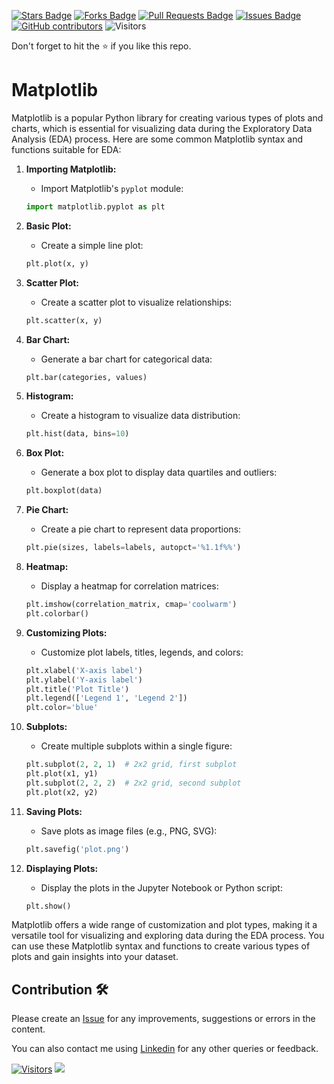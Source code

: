 
<a href="https://github.com/drshahizan/Python_EDA/stargazers"><img src="https://img.shields.io/github/stars/drshahizan/Python_EDA" alt="Stars Badge"/></a>
<a href="https://github.com/drshahizan/Python_EDA/network/members"><img src="https://img.shields.io/github/forks/drshahizan/Python_EDA" alt="Forks Badge"/></a>
<a href="https://github.com/drshahizan/Python_EDA/pulls"><img src="https://img.shields.io/github/issues-pr/drshahizan/Python_EDA" alt="Pull Requests Badge"/></a>
<a href="https://github.com/drshahizan/Python_EDA/issues"><img src="https://img.shields.io/github/issues/drshahizan/Python_EDA" alt="Issues Badge"/></a>
<a href="https://github.com/drshahizan/Python_EDA/graphs/contributors"><img alt="GitHub contributors" src="https://img.shields.io/github/contributors/drshahizan/Python_EDA?color=2b9348"></a>
![Visitors](https://api.visitorbadge.io/api/visitors?path=https%3A%2F%2Fgithub.com%2Fdrshahizan%2FPython_EDA&labelColor=%23d9e3f0&countColor=%23697689&style=flat)

Don't forget to hit the :star: if you like this repo.

# Matplotlib

Matplotlib is a popular Python library for creating various types of plots and charts, which is essential for visualizing data during the Exploratory Data Analysis (EDA) process. Here are some common Matplotlib syntax and functions suitable for EDA:

1. **Importing Matplotlib:**
   - Import Matplotlib's `pyplot` module:

   ```python
   import matplotlib.pyplot as plt
   ```

2. **Basic Plot:**
   - Create a simple line plot:

   ```python
   plt.plot(x, y)
   ```

3. **Scatter Plot:**
   - Create a scatter plot to visualize relationships:

   ```python
   plt.scatter(x, y)
   ```

4. **Bar Chart:**
   - Generate a bar chart for categorical data:

   ```python
   plt.bar(categories, values)
   ```

5. **Histogram:**
   - Create a histogram to visualize data distribution:

   ```python
   plt.hist(data, bins=10)
   ```

6. **Box Plot:**
   - Generate a box plot to display data quartiles and outliers:

   ```python
   plt.boxplot(data)
   ```

7. **Pie Chart:**
   - Create a pie chart to represent data proportions:

   ```python
   plt.pie(sizes, labels=labels, autopct='%1.1f%%')
   ```

8. **Heatmap:**
   - Display a heatmap for correlation matrices:

   ```python
   plt.imshow(correlation_matrix, cmap='coolwarm')
   plt.colorbar()
   ```

9. **Customizing Plots:**
   - Customize plot labels, titles, legends, and colors:

   ```python
   plt.xlabel('X-axis label')
   plt.ylabel('Y-axis label')
   plt.title('Plot Title')
   plt.legend(['Legend 1', 'Legend 2'])
   plt.color='blue'
   ```

10. **Subplots:**
    - Create multiple subplots within a single figure:

    ```python
    plt.subplot(2, 2, 1)  # 2x2 grid, first subplot
    plt.plot(x1, y1)
    plt.subplot(2, 2, 2)  # 2x2 grid, second subplot
    plt.plot(x2, y2)
    ```

11. **Saving Plots:**
    - Save plots as image files (e.g., PNG, SVG):

    ```python
    plt.savefig('plot.png')
    ```

12. **Displaying Plots:**
    - Display the plots in the Jupyter Notebook or Python script:

    ```python
    plt.show()
    ```

Matplotlib offers a wide range of customization and plot types, making it a versatile tool for visualizing and exploring data during the EDA process. You can use these Matplotlib syntax and functions to create various types of plots and gain insights into your dataset.

## Contribution 🛠️
Please create an [Issue](https://github.com/drshahizan/Python_EDA/issues) for any improvements, suggestions or errors in the content.

You can also contact me using [Linkedin](https://www.linkedin.com/in/drshahizan/) for any other queries or feedback.

[![Visitors](https://api.visitorbadge.io/api/visitors?path=https%3A%2F%2Fgithub.com%2Fdrshahizan&labelColor=%23697689&countColor=%23555555&style=plastic)](https://visitorbadge.io/status?path=https%3A%2F%2Fgithub.com%2Fdrshahizan)
![](https://hit.yhype.me/github/profile?user_id=81284918)
